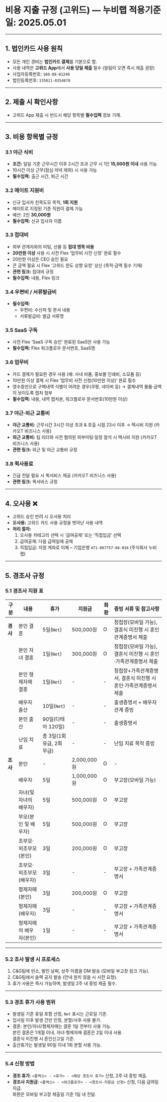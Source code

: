 # 비용 지출 규정 (고위드) — 누비랩 **적용기준일:** 2025.05.01 

---

## 1. 법인카드 사용 원칙
- 모든 개인 경비는 **법인카드 결제**를 기본으로 함.
- 사용 내역은 **고위드 App**에서 **사용 당일 제출** 필수 (알림이 오면 즉시 제출 권장)
- 사업자등록번호: `160-88-01240`
- 법인등록번호: `135811-0354878`

---

## 2. 제출 시 확인사항
- 고위드 App 제출 시 반드시 해당 항목별 **필수입력** 정보 기재.

---

## 3. 비용 항목별 규정

### 3.1 야근 식비
- **조건:** 일일 기준 근무시간 이후 2시간 초과 근무 시 1인 **15,000원 이내** 사용 가능
- 10시간 이상 근무(점심·저녁 제외) 시 사용 가능
- **필수입력:** 출근 시간, 퇴근 시간

### 3.2 메이트 지원비
- 신규 입사자 친목도모 목적, **1회 지원**
- 메이트로 지정된 기존 직원이 결제 가능
- 예산: 2인 **30,000원**
- **필수입력:** 신규 입사자 이름

### 3.3 접대비
- 외부 관계자와의 미팅, 선물 등 **접대 명목 비용**
- **20만원 이상** 사용 시 사전 Flex ‘업무비 사전 신청’ 완료 필수
- 20만원 이상은 CEO 승인 필요
- 큰 금액 필요 시 Flex ‘고위드 한도 상향 요청’ 상신 (목적·금액 필수 기재)
- **관련 링크:** 접대비 규정
- **필수입력:** 내용, Flex 링크

### 3.4 우편비 / 서류발급비
- **필수입력:** 
  - 우편비: 수신처 및 문서 내용
  - 서류발급비: 발급 서류명

### 3.5 SaaS 구독 
- 사전 Flex ‘SaaS 구독 승인’ 완료된 SaaS만 사용 가능
- **필수입력:** Flex 워크플로우 문서번호, SaaS명

### 3.6 업무비
- 카드 결제가 필요한 경우 사용 (예: 사내 비품, 홍보물 인쇄비, 소모품 등)
- 10만원 이상 결제 시 Flex ‘업무비 사전 신청(10만원 이상)’ 완료 필수
- 영수증만으로 구매내역 식별이 어려운 경우(쿠팡, 네이버 등) → 결제내역 물품·금액이 보이도록 캡처 첨부
- **필수입력:** 내용, 내역 캡처본, 워크플로우 문서번호(10만원 이상)

### 3.7 야근·외근 교통비
- **야근 교통비:** 근무시간 3시간 이상 초과 & 호출 시점 23시 이후 → 택시비 지원 (카카오T 비즈니스 사용)
- **외근 교통비:** 팀 리더와 사전 협의된 외부미팅·일정 참석 시 택시비 지원 (카카오T 비즈니스 사용)
- **관련 링크:** 외근 및 야근 교통비 규정

### 3.8 퀵사용료
- 긴급 전달 필요 시 퀵서비스 제공 (카카오T 비즈니스 사용)
- **관련 링크:** 퀵서비스 규정

---

## 4. 오사용 ❌
- 고위드 승인 반려 시 오사용 처리
- **오사용:** 고위드 카드 사용 규정을 벗어난 사용 내역
- **처리 절차:**
  1. 오사용 카테고리 선택 시 ‘급여공제’ 또는 ‘직접입금’ 선택
  2. 급여공제: 다음 급여일에 공제
  3. 직접입금: 지정 계좌로 이체 – 기업은행 `471-067757-04-016` (주식회사 누비랩)

---

## 5. 경조사 규정

### 5.1 경조사 지원 표

| **구분** | **내용** | **휴가** | **지원금** | **화환** | **증빙 서류 및 참고사항** |
| --- | --- | --- | --- | --- | --- |
| **경사** | 본인 결혼 | 5일(`Net`) | 500,000원 | O | 청첩장(모바일 가능), 결혼식 미진행 시 혼인관계증명서 제출 |
|  | 본인 자녀 결혼 | 1일(`Net`) | 300,000원 | O | 청첩장(모바일 가능), 결혼식 미진행 시 혼인·가족관계증명서 제출 |
|  | 본인 형제자매 결혼 | 1일(`Net`) | - | - | 청첩장+가족관계증명서, 결혼식 미진행 시 혼인·가족관계증명서 제출 |
|  | 배우자 출산 | 10일(`Net`) | - | - | 출생증명서 + 배우자 관계 증빙 |
|  | 본인 출산 | 90일(다태아 120일) | - | - | 출생증명서 |
|  | 난임 치료 | 총 3일(1회 유급, 2회 무급) | - | - | 난임 치료 목적 증빙 |
| **조사** | 본인 | - | 2,000,000원 | O | - |
|  | 배우자 | 5일 | 1,000,000원 | O | 부고장(모바일 가능) |
|  | 자녀(및 자녀의 배우자) | 5일 | 500,000원 | O | 부고장 |
|  | 부모(본인 및 배우자) | 5일 | 500,000원 | O | 부고장 |
|  | 조부모·외조부모(본인) | 3일 | 200,000원 | O | 부고장 |
|  | 조부모·외조부모(배우자) | 3일 | - | - | 부고장 + 가족관계증명서 |
|  | 형제자매(본인) | 3일 | 200,000원 | O | 부고장 |
|  | 형제자매(배우자) | 3일 | - | - | 부고장 + 가족관계증명서 |
|  | 형제자매의 배우자(본인) | 1일 | - | - | 부고장 + 가족관계증명서 |

---

### 5.2 조사 발생 시 프로세스
1. C&G팀에 빈소, 발인 날짜, 상주 이름을 DM 발송 (모바일 부고장 링크 가능).
2. C&G팀에서 슬랙 공지 발송 (안내 원치 않을 시 사전 요청).
3. 휴가 사용은 즉시 가능하며, 발생일 2주 내 증빙 제출 필수.

---

### 5.3 경조 휴가 사용 범위
- 발생일 기준 휴일 포함 산정, `Net` 표시는 근로일 기준.
- 입사일 이후 발생 건만 인정, 분할/사후 사용 불가.
- 결혼: 본인/자녀/형제자매는 결혼 1일 전부터 사용 가능.  
  본인 결혼은 1개월 이내, 자녀·형제자매 결혼은 2일 이내 사용.  
  결혼식 미진행 시 혼인신고일 기준.
- 출산휴가는 발생일 90일 이내 1회 분할 사용 가능.

---

### 5.4 신청 방법
- **경조 휴가**: `<플렉스> - <휴가> - <해당 경조사 휴가>` 신청, 2주 내 증빙 제출.
- **경조사 지원금**: `<플렉스> - <워크플로우> - <경조사-지원금 신청>` 신청, 다음 급여일 지급.  
  화환은 모바일 부고장 제출일 기준 1일 내 전달.